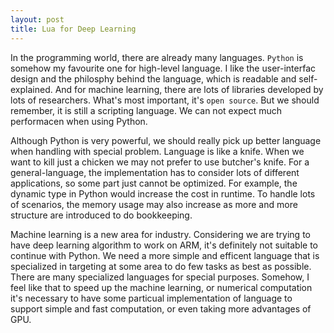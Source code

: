 ```yaml
---
layout: post
title: Lua for Deep Learning
---
```


In the programming world, there are already many languages. `Python` is somehow my favourite one for high-level language. I like the user-interfac design and the philosphy behind the language, which is readable and self-explained. And for machine learning, there are lots of libraries developed by lots of researchers. What's most important, it's `open source`. But we should remember, it is still a scripting language. We can not expect much performacen when using Python. 

Although Python is very powerful, we should really pick up better language when handling with special problem. Language is like a knife. When we want to kill just a chicken we may not prefer to use butcher's knife. For a general-language, the implementation has to consider lots of different applications, so some part just cannot be optimized. For example, the dynamic type in Python would increase the cost in runtime. To handle lots of scenarios, the memory usage may also increase as more and more structure are introduced to do bookkeeping.

Machine learning is a new area for industry. Considering we are trying to have deep learning algorithm to work on ARM, it's definitely not suitable to continue with Python. We need a more simple and efficent language that is specialized in targeting at some area to do few tasks as best as possible. There are many specialized languages for special purposes. Somehow, I feel like that to speed up the machine learning, or numerical computation it's necessary to have some particual implementation of language to support simple and fast computation, or even taking more advantages of GPU.  
